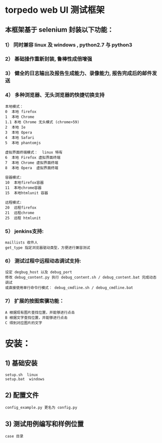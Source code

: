 # torpedo web UI 测试框架
## 本框架基于 selenium 封装以下功能：

### 1） 同时兼容 linux 及 windows ,  python2.7 与 python3

### 2） 基础操作重新封装, 鲁棒性成倍增强

### 3） 健全的日志输出及报告生成能力、录像能力, 报告完成后的邮件发送

### 4） 多种浏览器、无头浏览器的快捷切换支持

	本地模式：
	0  本地 firefox
	1  本地 Chrome
	1.1 本地 Chrome 无头模式 (chrome>59)
	2  本地 Ie
	3  本地 Opera
	4  本地 Safari
	5  本地 phantomjs

	虚拟界面终端模式：  linux 特有
	6  本地 Firefox 虚拟界面终端
	7  本地 Chrome 虚拟界面终端
	8  本地 Opera  虚拟界面终端

	容器模式:
	10  本地firefox容器
	11  本地chrome容器   	
	15  本地htmlunit 容器

	远程模式: 
	20  远程firefox
	21  远程chrome
	25  远程 htmlunit

### 5） jenkins支持:

	maillists 收件人
	get_type 指定浏览器驱动类型，方便进行兼容测试


### 6） 测试过程中远程动态调试支持:

	设定 degbug_host 以及 debug_port
	修改 debug_content.py 执行 debug_content.sh / debug_content.bat 完成动态调试
	或直接使用单行命令行模式： debug_cmdline.sh / debug_cmdline.bat

### 7） 扩展的按图索骥功能：

	A 根据现有图片查找位置，并能够进行点击
	B 根据文字查找位置，并能够进行点击
	C 得到对应图片的文字

# 安装：

## 1)  基础安装

	setup.sh  linux
	setup.bat  windows

## 2)  配置文件

	config_example.py 更名为 config.py

## 3)  测试用例编写和样例位置

	case 目录



